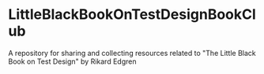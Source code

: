 # LittleBlackBookOnTestDesignBookClub
A repository for sharing and collecting resources related to "The Little Black Book on Test Design" by Rikard Edgren
